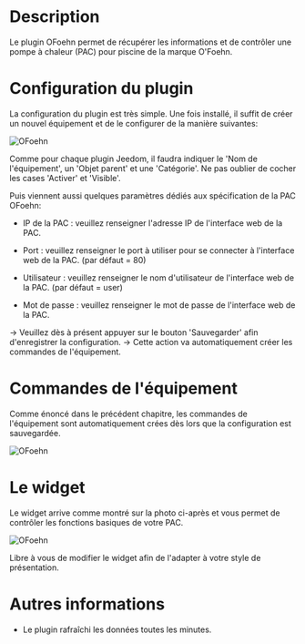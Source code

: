 Description 
===

Le plugin OFoehn permet de récupérer les informations et de contrôler une pompe à chaleur (PAC) pour piscine de la marque O'Foehn.

Configuration du plugin 
===

La configuration du plugin est très simple.
Une fois installé, il suffit de créer un nouvel équipement et de le configurer de la manière suivantes:

![OFoehn](https://sattaz.github.io/Jeedom_OFoehn/pictures/OFoehn_2.jpg)

Comme pour chaque plugin Jeedom, il faudra indiquer le 'Nom de l'équipement', un 'Objet parent' et une 'Catégorie'.
Ne pas oublier de cocher les cases 'Activer' et 'Visible'.

Puis viennent aussi quelques paramètres dédiés aux spécification de la PAC OFoehn:

-   IP de la PAC : veuillez renseigner l'adresse IP de l'interface web de la PAC.

-   Port : veuillez renseigner le port à utiliser pour se connecter à l'interface web de la PAC. (par défaut = 80)

-   Utilisateur : veuillez renseigner le nom d'utilisateur de l'interface web de la PAC. (par défaut = user)

-   Mot de passe : veuillez renseigner le mot de passe de l'interface web de la PAC.

-> Veuillez dès à présent appuyer sur le bouton 'Sauvegarder' afin d'enregistrer la configuration.
-> Cette action va automatiquement créer les commandes de l'équipement.

Commandes de l'équipement 
===

Comme énoncé dans le précédent chapitre, les commandes de l'équipement sont automatiquement crées dès lors que la configuration est sauvegardée.

![OFoehn](https://sattaz.github.io/Jeedom_OFoehn/pictures/OFoehn_3.jpg)



Le widget 
===

Le widget arrive comme montré sur la photo ci-après et vous permet de contrôler les fonctions basiques de votre PAC.

![OFoehn](https://sattaz.github.io/Jeedom_OFoehn/pictures/OFoehn_1.jpg)

Libre à vous de modifier le widget afin de l'adapter à votre style de présentation.



Autres informations 
===

* Le plugin rafraîchi les données toutes les minutes.
